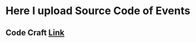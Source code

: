 # Here I upload Source Code of Events

## Code Craft <a href="https://github.com/AashishKrPd/Events/tree/main/CodeCraft">Link</a>


